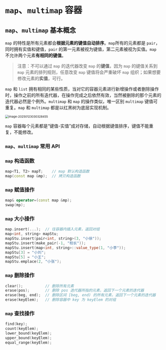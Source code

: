 # `map`、`multimap` 容器

## `map`、`multimap` 基本概念

`map` 的特性是所有元素都会**根据元素的键值自动排序**。`map`所有的元素都是 `pair`，同时拥有实值和键值，`pair` 的第一元素被视为键值，第二元素被视为实值。`map` 不允许两个元素**有相同的键值**。

> 注意：不可以通过 `map` 的迭代器改变 `map` 的**键值**，因为 `map` 的键值关系到 `map` 元素的排列规则，任意改变 `map` 键值将会严重破坏 `map` 组织；如果想要修改元素的**实值**，可行。

`map` 和 `list` 拥有相同的某些性质，当对它的容器元素进行新增操作或者删除操作时，操作之前的所有迭代器，在操作完成之后依然有效，当然被删除的那个元素的迭代器必然是个例外。`multimap` 和 `map` 的操作类似，唯一区别 `multimap` 键值可重复。`map` 和  `multimap` 都是以红黑树为底层实现机制。

<img src="https://leafalice-image.oss-cn-hangzhou.aliyuncs.com/img/image-20250123030328455.png" alt="image-20250123030328455" style="zoom: 67%;" />

`map` 容器每个元素都是“键值-实值”成对存储，自动根据键值排序，键值不能重复，不能修改。

### `map`、`multimap` 常用 API

### `map` 构造函数

```c++
map<T1, T2> mapT;    // map 默认构造函数
map(const map &mp);  // 拷贝构造函数
```

### `map` 赋值操作

```cpp
map& operator=(const map &mp);
swap(mp);
```

### `map` 大小操作

```c++
map.insert(...);  // 往容器内插入元素，返回对组
map<int, string> mapStu;
mapStu.insert(pair<int, string>(3, "小徐"));
mapStu.insert(make_pair(-1, "校长"));
mapStu.insert(map<int, string>::value_type(1, "小李"));
mapStu[3] = "小刘";
mapStu[5] = "小王";
mapStu.emplace(2, "小张");
```

### `map` 删除操作

```cpp
clear();          // 删除所有元素
erase(pos);       // 删除 pos 迭代器所指的元素，返回下一个元素的迭代器
erase(beg, end);  // 删除区间 [beg, end) 的所有元素，返回下一个元素的迭代器
erase(keyElem);   // 删除容器中 key 为 keyElem 的对组
```

### `map` 查找操作

```cpp
find(key);
count(keyElem);
lower_bound(keyElem);
upper_bound(keyElem);
equal_range(keyElem);
```

